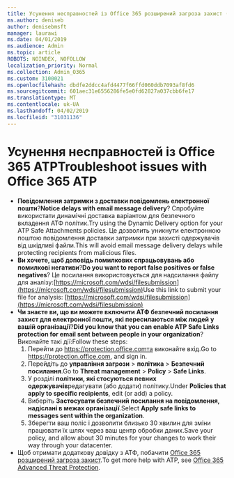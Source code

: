 ```yaml
---
title: Усунення несправностей із Office 365 розширений загроза захист (АТФ)
ms.author: deniseb
author: denisebmsft
manager: laurawi
ms.date: 04/01/2019
ms.audience: Admin
ms.topic: article
ROBOTS: NOINDEX, NOFOLLOW
localization_priority: Normal
ms.collection: Admin_O365
ms.custom: 3100021
ms.openlocfilehash: dbdfe2ddcc4afd4477f66ffd060ddb7093af8fd6
ms.sourcegitcommit: 601aec31e6556286fe5e0fd62827a037cbb6fe17
ms.translationtype: MT
ms.contentlocale: uk-UA
ms.lasthandoff: 04/02/2019
ms.locfileid: "31031136"
---
```

# <a name="troubleshoot-issues-with-office-365-atp"></a><span data-ttu-id="0d3d9-102">Усунення несправностей із Office 365 ATP</span><span class="sxs-lookup"><span data-stu-id="0d3d9-102">Troubleshoot issues with Office 365 ATP</span></span>

- <span data-ttu-id="0d3d9-103">**Повідомлення затримки з доставки повідомлень електронної пошти**?</span><span class="sxs-lookup"><span data-stu-id="0d3d9-103">**Notice delays with email message delivery**?</span></span> <span data-ttu-id="0d3d9-104">Спробуйте використати динамічні доставка варіантом для безпечного вкладення АТФ політик.</span><span class="sxs-lookup"><span data-stu-id="0d3d9-104">Try using the Dynamic Delivery option for your ATP Safe Attachments policies.</span></span> <span data-ttu-id="0d3d9-105">Це дозволить уникнути електронною поштою повідомлення доставки затримки при захисті одержувачів від шкідливі файли.</span><span class="sxs-lookup"><span data-stu-id="0d3d9-105">This will avoid email message delivery delays while protecting recipients from malicious files.</span></span>
- <span data-ttu-id="0d3d9-106">**Ви хочете, щоб доповідь помилкових спрацьовувань або помилкові негативи**?</span><span class="sxs-lookup"><span data-stu-id="0d3d9-106">**Do you want to report false positives or false negatives**?</span></span> <span data-ttu-id="0d3d9-107">Це посилання використовується для надсилання файлу для аналізу:[https://microsoft.com/wdsi/filesubmission](https://microsoft.com/wdsi/filesubmission)</span><span class="sxs-lookup"><span data-stu-id="0d3d9-107">Use this link to submit your file for analysis: [https://microsoft.com/wdsi/filesubmission](https://microsoft.com/wdsi/filesubmission)</span></span>
- <span data-ttu-id="0d3d9-108">**Чи знаєте ви, що ви можете включити АТФ безпечний посилання захист для електронної пошти, які пересилаються між людей у вашій організації**?</span><span class="sxs-lookup"><span data-stu-id="0d3d9-108">**Did you know that you can enable ATP Safe Links protection for email sent between people in your organization**?</span></span> <span data-ttu-id="0d3d9-109">Виконайте такі дії:</span><span class="sxs-lookup"><span data-stu-id="0d3d9-109">Follow these steps:</span></span>
    1. <span data-ttu-id="0d3d9-110">Перейти до https://protection.office.comта виконайте вхід.</span><span class="sxs-lookup"><span data-stu-id="0d3d9-110">Go to https://protection.office.com, and sign in.</span></span>
    2. <span data-ttu-id="0d3d9-111">Перейдіть до **управління загрози** > **політика** > **Безпечний посилання**.</span><span class="sxs-lookup"><span data-stu-id="0d3d9-111">Go to **Threat management** > **Policy** > **Safe Links**.</span></span>
    3. <span data-ttu-id="0d3d9-112">У розділі **політики, які стосуються певних одержувачів**редагувати (або додати) політику.</span><span class="sxs-lookup"><span data-stu-id="0d3d9-112">Under **Policies that apply to specific recipients**, edit (or add) a policy.</span></span>
    4. <span data-ttu-id="0d3d9-113">Виберіть **Застосувати безпечний посилання на повідомлення, надіслані в межах організації**.</span><span class="sxs-lookup"><span data-stu-id="0d3d9-113">Select **Apply safe links to messages sent within the organization**.</span></span>
    5. <span data-ttu-id="0d3d9-114">Зберегти ваш поліс і дозволити близько 30 хвилин для зміни працювати їх шлях через ваш центр обробки даних.</span><span class="sxs-lookup"><span data-stu-id="0d3d9-114">Save your policy, and allow about 30 minutes for your changes to work their way through your datacenter.</span></span>
- <span data-ttu-id="0d3d9-115">Щоб отримати додаткову довідку з АТФ, побачити [Office 365 розширений загроза захист](https://docs.microsoft.com/office365/securitycompliance/office-365-atp).</span><span class="sxs-lookup"><span data-stu-id="0d3d9-115">To get more help with ATP, see [Office 365 Advanced Threat Protection](https://docs.microsoft.com/office365/securitycompliance/office-365-atp).</span></span>